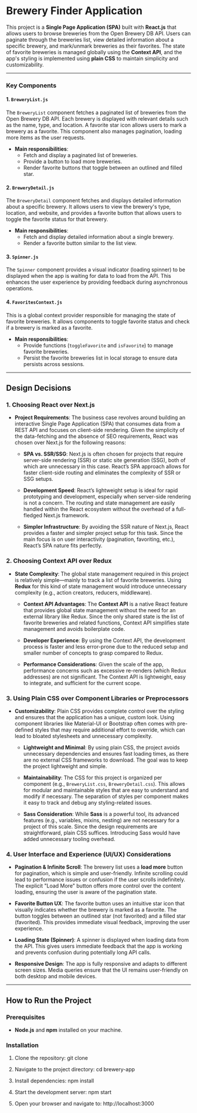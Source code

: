 # Brewery Finder Application

This project is a **Single Page Application (SPA)** built with **React.js** that allows users to browse breweries from the Open Brewery DB API. Users can paginate through the breweries list, view detailed information about a specific brewery, and mark/unmark breweries as their favorites. The state of favorite breweries is managed globally using the **Context API**, and the app's styling is implemented using **plain CSS** to maintain simplicity and customizability.

---


### Key Components

#### **1. `BreweryList.js`**
The `BreweryList` component fetches a paginated list of breweries from the Open Brewery DB API. Each brewery is displayed with relevant details such as the name, type, and location. A favorite star icon allows users to mark a brewery as a favorite. This component also manages pagination, loading more items as the user requests.

- **Main responsibilities**:
  - Fetch and display a paginated list of breweries.
  - Provide a button to load more breweries.
  - Render favorite buttons that toggle between an outlined and filled star.

#### **2. `BreweryDetail.js`**
The `BreweryDetail` component fetches and displays detailed information about a specific brewery. It allows users to view the brewery's type, location, and website, and provides a favorite button that allows users to toggle the favorite status for that brewery.

- **Main responsibilities**:
  - Fetch and display detailed information about a single brewery.
  - Render a favorite button similar to the list view.

#### **3. `Spinner.js`**
The `Spinner` component provides a visual indicator (loading spinner) to be displayed when the app is waiting for data to load from the API. This enhances the user experience by providing feedback during asynchronous operations.

#### **4. `FavoritesContext.js`**
This is a global context provider responsible for managing the state of favorite breweries. It allows components to toggle favorite status and check if a brewery is marked as a favorite.

- **Main responsibilities**:
  - Provide functions (`toggleFavorite` and `isFavorite`) to manage favorite breweries.
  - Persist the favorite breweries list in local storage to ensure data persists across sessions.

---

## Design Decisions

### 1. **Choosing React over Next.js**

- **Project Requirements**: The business case revolves around building an interactive Single Page Application (SPA) that consumes data from a REST API and focuses on client-side rendering. Given the simplicity of the data-fetching and the absence of SEO requirements, React was chosen over Next.js for the following reasons:
  
  - **SPA vs. SSR/SSG**: Next.js is often chosen for projects that require server-side rendering (SSR) or static site generation (SSG), both of which are unnecessary in this case. React’s SPA approach allows for faster client-side routing and eliminates the complexity of SSR or SSG setups.
  
  - **Development Speed**: React’s lightweight setup is ideal for rapid prototyping and development, especially when server-side rendering is not a concern. The routing and state management are easily handled within the React ecosystem without the overhead of a full-fledged Next.js framework.

  - **Simpler Infrastructure**: By avoiding the SSR nature of Next.js, React provides a faster and simpler project setup for this task. Since the main focus is on user interactivity (pagination, favoriting, etc.), React’s SPA nature fits perfectly.

### 2. **Choosing Context API over Redux**

- **State Complexity**: The global state management required in this project is relatively simple—mainly to track a list of favorite breweries. Using **Redux** for this kind of state management would introduce unnecessary complexity (e.g., action creators, reducers, middleware).
  
  - **Context API Advantages**: The **Context API** is a native React feature that provides global state management without the need for an external library like Redux. Since the only shared state is the list of favorite breweries and related functions, Context API simplifies state management and avoids boilerplate code.

  - **Developer Experience**: By using the Context API, the development process is faster and less error-prone due to the reduced setup and smaller number of concepts to grasp compared to Redux.

  - **Performance Considerations**: Given the scale of the app, performance concerns such as excessive re-renders (which Redux addresses) are not significant. The Context API is lightweight, easy to integrate, and sufficient for the current scope.

### 3. **Using Plain CSS over Component Libraries or Preprocessors**

- **Customizability**: Plain CSS provides complete control over the styling and ensures that the application has a unique, custom look. Using component libraries like Material-UI or Bootstrap often comes with pre-defined styles that may require additional effort to override, which can lead to bloated stylesheets and unnecessary complexity.
  
  - **Lightweight and Minimal**: By using plain CSS, the project avoids unnecessary dependencies and ensures fast loading times, as there are no external CSS frameworks to download. The goal was to keep the project lightweight and simple.

  - **Maintainability**: The CSS for this project is organized per component (e.g., `BreweryList.css`, `BreweryDetail.css`). This allows for modular and maintainable styles that are easy to understand and modify if necessary. The separation of styles per component makes it easy to track and debug any styling-related issues.

  - **Sass Consideration**: While **Sass** is a powerful tool, its advanced features (e.g., variables, mixins, nesting) are not necessary for a project of this scale. Since the design requirements are straightforward, plain CSS suffices. Introducing Sass would have added unnecessary tooling overhead.

### 4. **User Interface and Experience (UI/UX) Considerations**

- **Pagination & Infinite Scroll**: The brewery list uses a **load more** button for pagination, which is simple and user-friendly. Infinite scrolling could lead to performance issues or confusion if the user scrolls indefinitely. The explicit "Load More" button offers more control over the content loading, ensuring the user is aware of the pagination state.

- **Favorite Button UX**: The favorite button uses an intuitive star icon that visually indicates whether the brewery is marked as a favorite. The button toggles between an outlined star (not favorited) and a filled star (favorited). This provides immediate visual feedback, improving the user experience.

- **Loading State (Spinner)**: A spinner is displayed when loading data from the API. This gives users immediate feedback that the app is working and prevents confusion during potentially long API calls.

- **Responsive Design**: The app is fully responsive and adapts to different screen sizes. Media queries ensure that the UI remains user-friendly on both desktop and mobile devices.

---

## How to Run the Project

### Prerequisites
- **Node.js** and **npm** installed on your machine.

### Installation

1. Clone the repository:
git clone <repository-url>

2. Navigate to the project directory:
cd brewery-app

3. Install dependencies:
npm install

4. Start the development server:
npm start

5. Open your browser and navigate to:
http://localhost:3000